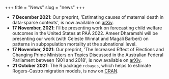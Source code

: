 +++
title = "News"
slug = "news"
+++

- **7 December 2021**: Our preprint, 'Estimating causes of maternal death in data-sparse contexts', is now available on [arXiv](https://arxiv.org/abs/2101.05240).
- **17 November, 2021**: I'll be presenting work on forecasting child welfare outcomes in the United States at PAA 2022. Ameer Dharamshi will be presenting our work (with Celeste Winnat and Magali Barberi) on patterns in subpopulation mortality at the subnational level. 
- **17 November, 2021**: Our preprint, 'The Increased Effect of Elections and Changing Prime Ministers on Topics Discussed in the Australian Federal Parliament between 1901 and 2018', is now available on [arXiv](https://arxiv.org/abs/2111.09299).
- **21 October 2021**: The R package `rcbayes`, which helps to estimate Rogers-Castro migration models, is now on [CRAN](https://cran.uib.no/web/packages/rcbayes/index.html). 